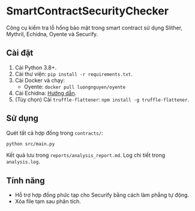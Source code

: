 # SmartContractSecurityChecker
Công cụ kiểm tra lỗ hổng bảo mật trong smart contract sử dụng Slither, Mythril, Echidna, Oyente và Securify.
## Cài đặt
1. Cài Python 3.8+.
2. Cài thư viện: `pip install -r requirements.txt`.
3. Cài Docker và chạy:
   - Oyente: `docker pull luongnguyen/oyente`
4. Cài Echidna: [Hướng dẫn](https://github.com/crytic/echidna).
5. (Tùy chọn) Cài `truffle-flattener`: `npm install -g truffle-flattener`.
## Sử dụng
Quét tất cả hợp đồng trong `contracts/`:
```bash
python src/main.py
```
Kết quả lưu trong `reports/analysis_report.md`. Log chi tiết trong `analysis.log`.
## Tính năng
- Hỗ trợ hợp đồng phức tạp cho Securify bằng cách làm phẳng tự động.
- Xóa file tạm sau phân tích.
